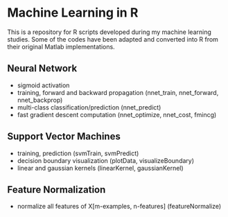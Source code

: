 # Machine Learning in R

This is a repository for R scripts developed during my machine learning studies. Some of the codes have been adapted and converted into R from their original Matlab implementations. 

## Neural Network ##

- sigmoid activation
- training, forward and backward propagation (nnet_train, nnet_forward, nnet_backprop)
- multi-class classification/prediction (nnet_predict)
- fast gradient descent computation (nnet_optimize, nnet_cost, fmincg)

## Support Vector Machines ##

- training, prediction (svmTrain, svmPredict)
- decision boundary visualization (plotData, visualizeBoundary)
- linear and gaussian kernels (linearKernel, gaussianKernel)

## Feature Normalization ##

- normalize all features of X[m-examples, n-features] (featureNormalize)

